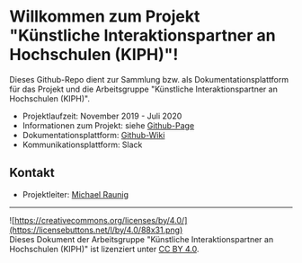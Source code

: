 # Willkommen zum Projekt "Künstliche Interaktionspartner an Hochschulen (KIPH)"!

Dieses Github-Repo dient zur Sammlung bzw. als Dokumentationsplattform für das Projekt und die Arbeitsgruppe "Künstliche Interaktionspartner an Hochschulen (KIPH)".

* Projektlaufzeit: November 2019 - Juli 2020
* Informationen zum Projekt: siehe [Github-Page](https://erematanmw.github.io/kiph/)
* Dokumentationsplattform: [Github-Wiki](https://github.com/erematanmw/kiph/wiki)
* Kommunikationsplattform: Slack

## Kontakt
* Projektleiter: [Michael Raunig](mailto:michael.raunig@uni-graz.at)

---
![https://creativecommons.org/licenses/by/4.0/](https://licensebuttons.net/l/by/4.0/88x31.png)  
Dieses Dokument der Arbeitsgruppe "Künstliche Interaktionspartner an Hochschulen (KIPH)" ist lizenziert unter [CC BY 4.0](https://creativecommons.org/licenses/by/4.0/).
